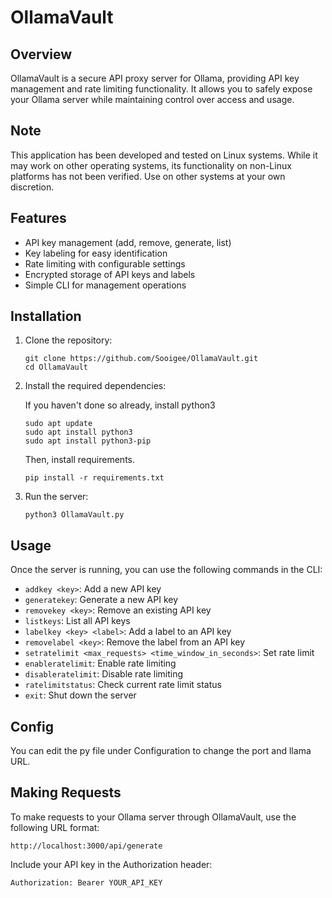 # OllamaVault

## Overview

OllamaVault is a secure API proxy server for Ollama, providing API key management and rate limiting functionality. It allows you to safely expose your Ollama server while maintaining control over access and usage.

## Note

This application has been developed and tested on Linux systems. While it may work on other operating systems, its functionality on non-Linux platforms has not been verified. Use on other systems at your own discretion.

## Features

- API key management (add, remove, generate, list)
- Key labeling for easy identification
- Rate limiting with configurable settings
- Encrypted storage of API keys and labels
- Simple CLI for management operations

## Installation

1. Clone the repository:
   ```
   git clone https://github.com/Sooigee/OllamaVault.git
   cd OllamaVault
   ```

2. Install the required dependencies:

   If you haven't done so already, install python3   

   ```
   sudo apt update
   sudo apt install python3
   sudo apt install python3-pip
   ```
   Then, install requirements.
   
   ```
   pip install -r requirements.txt
   ```



4. Run the server:
   ```
   python3 OllamaVault.py
   ```

## Usage

Once the server is running, you can use the following commands in the CLI:

- `addkey <key>`: Add a new API key
- `generatekey`: Generate a new API key
- `removekey <key>`: Remove an existing API key
- `listkeys`: List all API keys
- `labelkey <key> <label>`: Add a label to an API key
- `removelabel <key>`: Remove the label from an API key
- `setratelimit <max_requests> <time_window_in_seconds>`: Set rate limit
- `enableratelimit`: Enable rate limiting
- `disableratelimit`: Disable rate limiting
- `ratelimitstatus`: Check current rate limit status
- `exit`: Shut down the server

## Config

You can edit the py file under Configuration to change the port and llama URL.

## Making Requests

To make requests to your Ollama server through OllamaVault, use the following URL format:

```
http://localhost:3000/api/generate
```

Include your API key in the Authorization header:

```
Authorization: Bearer YOUR_API_KEY
```


